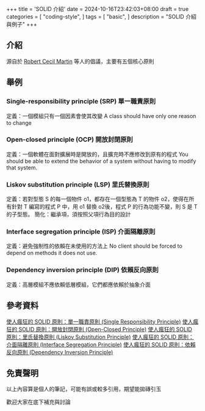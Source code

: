 +++
title = 'SOLID 介紹'
date = 2024-10-16T23:42:03+08:00
draft = true
categories = [
    "coding-style",
]
tags = [
    "basic",
]
description = "SOLID 介紹與例子"
+++

## 介紹

源自於 [Robert Cecil Martin](https://en.wikipedia.org/wiki/Robert_C._Martin) 等人的倡議，主要有五個核心原則

## 舉例

### Single-responsibility principle (SRP) 單一職責原則

定義：一個模組只有一個因素會使其改變
A class should have only one reason to change

### Open-closed principle (OCP) 開放封閉原則

定義：一個軟體在面對擴展時是開放的，且擴充時不應修改到原有的程式
You should be able to extend the behavior of a system without having to modify that system.

### Liskov substitution principle (LSP) 里氏替換原則

定義：若對型態 S 的每一個物件 o1，都存在一個型態為 T 的物件 o2，使得在所有針對 T 編寫的程式 P 中，用 o1 替換 o2後，程式 P 的行為功能不變，則 S 是 T 的子型態。
簡化：繼承項，須按照父項行為目的設計

### Interface segregation principle (ISP) 介面隔離原則

定義：避免強制性的依賴在未使用的方法上
No client should be forced to depend on methods it does not use.

### Dependency inversion principle (DIP) 依賴反向原則

定義：高層模組不應依賴低層模組，它們都應依賴於抽象介面

## 參考資料

[使人瘋狂的 SOLID 原則：單一職責原則 (Single Responsibility Principle)](https://medium.com/程式愛好者/使人瘋狂的-solid-原則-單一職責原則-single-responsibility-principle-c2c4bd9b4e79)
[使人瘋狂的 SOLID 原則：開放封閉原則 (Open-Closed Principle)](https://medium.com/程式愛好者/使人瘋狂的-solid-原則-開放封閉原則-open-closed-principle-f7eaf921eb9c)
[使人瘋狂的 SOLID 原則：里氏替換原則 (Liskov Substitution Principle)](https://medium.com/程式愛好者/使人瘋狂的-solid-原則-里氏替換原則-liskov-substitution-principle-e66659344aed)
[使人瘋狂的 SOLID 原則：介面隔離原則 (Interface Segregation Principle)](https://medium.com/程式愛好者/使人瘋狂的-solid-原則-介面隔離原則-interface-segregation-principle-50f54473c79e)
[使人瘋狂的 SOLID 原則：依賴反向原則 (Dependency Inversion Principle)](https://medium.com/程式愛好者/使人瘋狂的-solid-原則-依賴反向原則-dependency-inversion-principle-a74ca045d776)

## 免責聲明

以上內容算是個人的筆記，可能有誤或較多引用，期望能拋磚引玉

歡迎大家在底下補充與討論